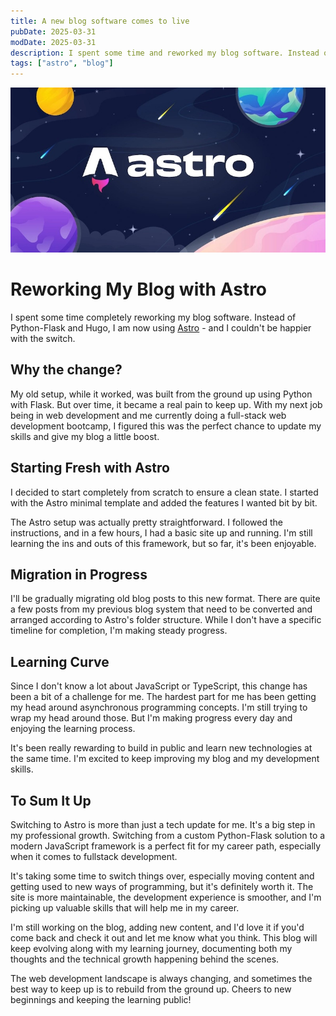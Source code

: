 ```yaml
---
title: A new blog software comes to live
pubDate: 2025-03-31
modDate: 2025-03-31
description: I spent some time and reworked my blog software. Instead of Python-Flask and Hugo, I am now using Astro.
tags: ["astro", "blog"]
---
```


![A new blog software comes to live](./2025-03-31-cover.jpg "A new blog software comes to live")

# Reworking My Blog with Astro

I spent some time completely reworking my blog software. Instead of Python-Flask and Hugo, I am now using [Astro](https://astro.build) - and I couldn't be happier with the switch.

## Why the change?

My old setup, while it worked, was built from the ground up using Python with Flask.
But over time, it became a real pain to keep up.
With my next job being in web development
and me currently doing a full-stack web development bootcamp,
I figured this was the perfect chance to update my skills and give my blog a little boost.

## Starting Fresh with Astro

I decided to start completely from scratch to ensure a clean state.
I started with the Astro minimal template and added the features I wanted bit by bit.

The Astro setup was actually pretty straightforward.
I followed the instructions, and in a few hours, I had a basic site up and running.
I'm still learning the ins and outs of this framework,
but so far, it's been enjoyable.

## Migration in Progress

I'll be gradually migrating old blog posts to this new format.
There are quite a few posts from my previous blog system that need to be converted
and arranged according to Astro's folder structure.
While I don't have a specific timeline for completion,
I'm making steady progress.

## Learning Curve

Since I don't know a lot about JavaScript or TypeScript,
this change has been a bit of a challenge for me.
The hardest part for me has been getting my head around asynchronous programming concepts.
I'm still trying to wrap my head around those.
But I'm making progress every day and enjoying the learning process.

It's been really rewarding to build in public and learn new technologies at the same time.
I'm excited to keep improving my blog and my development skills.

## To Sum It Up

Switching to Astro is more than just a tech update for me.
It's a big step in my professional growth.
Switching from a custom Python-Flask solution to a modern JavaScript framework
is a perfect fit for my career path,
especially when it comes to fullstack development.

It's taking some time to switch things over,
especially moving content and getting used to new ways of programming,
but it's definitely worth it.
The site is more maintainable,
the development experience is smoother,
and I'm picking up valuable skills that will help me in my career.

I'm still working on the blog,
adding new content,
and I'd love it if you'd come back and check it out
and let me know what you think.
This blog will keep evolving along with my learning journey,
documenting both my thoughts and the technical growth happening behind the scenes.

The web development landscape is always changing,
and sometimes the best way to keep up is to rebuild from the ground up.
Cheers to new beginnings and keeping the learning public!
